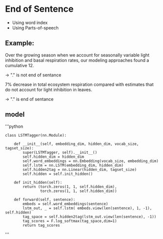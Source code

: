 # End of Sentence
* Using word index
* Using Parts-of-speech

## Example:

Over the growing season when we account for seasonally variable light inhibition and basal respiration rates, our modeling approaches found a cumulative 12.

-> "." is not end of sentance

7% decrease in total ecosystem respiration compared with estimates that do not account for light inhibition in leaves.

-> "." is end of sentance

## model

'''python

    class LSTMTagger(nn.Module):

        def __init__(self, embedding_dim, hidden_dim, vocab_size, tagset_size):
            super(LSTMTagger, self).__init__()
            self.hidden_dim = hidden_dim
            self.word_embeddings = nn.Embedding(vocab_size, embedding_dim)
            self.lstm = nn.LSTM(embedding_dim, hidden_dim)
            self.hidden2tag = nn.Linear(hidden_dim, tagset_size)
            self.hidden = self.init_hidden()

        def init_hidden(self):
            return (torch.zeros(1, 1, self.hidden_dim),
                    torch.zeros(1, 1, self.hidden_dim))

        def forward(self, sentence):
            embeds = self.word_embeddings(sentence)
            lstm_out, _ = self.lstm( embeds.view(len(sentence), 1, -1), self.hidden)
            tag_space = self.hidden2tag(lstm_out.view(len(sentence), -1))
            tag_scores = F.log_softmax(tag_space,dim=1)
            return tag_scores
'''

